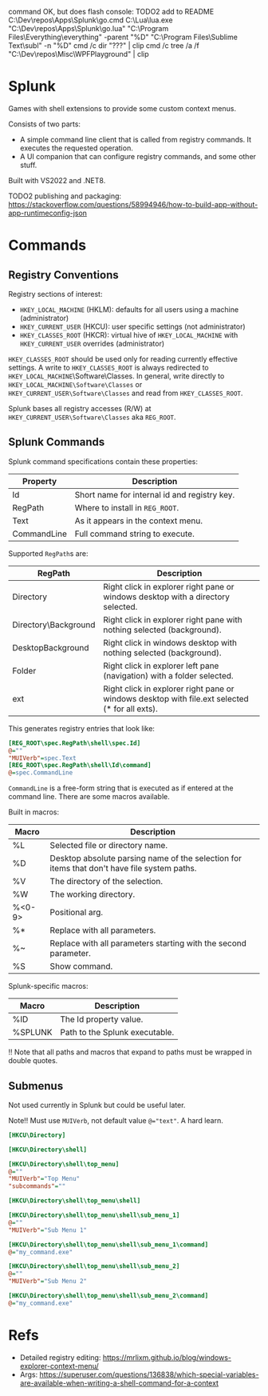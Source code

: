 
command OK, but does flash console: TODO2 add to README
C:\Dev\repos\Apps\Splunk\go.cmd
C:\Lua\lua.exe "C:\Dev\repos\Apps\Splunk\go.lua"
"C:\Program Files\Everything\everything" -parent "%D"
"C:\Program Files\Sublime Text\subl" -n "%D"
cmd /c dir "???" | clip
cmd /c tree /a /f "C:\Dev\repos\Misc\WPFPlayground" | clip



# Splunk
Games with shell extensions to provide some custom context menus.

Consists of two parts:
- A simple command line client that is called from registry commands. It executes the
  requested operation.
- A UI companion that can configure registry commands, and some other stuff.

Built with VS2022 and .NET8.

TODO2 publishing and packaging: https://stackoverflow.com/questions/58994946/how-to-build-app-without-app-runtimeconfig-json

# Commands

## Registry Conventions

Registry sections of interest:
- `HKEY_LOCAL_MACHINE` (HKLM): defaults for all users using a machine (administrator)
- `HKEY_CURRENT_USER` (HKCU): user specific settings (not administrator)
- `HKEY_CLASSES_ROOT` (HKCR): virtual hive of `HKEY_LOCAL_MACHINE` with `HKEY_CURRENT_USER` overrides (administrator)

`HKEY_CLASSES_ROOT` should be used only for reading currently effective settings. A write to `HKEY_CLASSES_ROOT` is
always redirected to `HKEY_LOCAL_MACHINE`\Software\Classes. In general, write directly to 
`HKEY_LOCAL_MACHINE\Software\Classes` or `HKEY_CURRENT_USER\Software\Classes` and read from `HKEY_CLASSES_ROOT`.

Splunk bases all registry accesses (R/W) at `HKEY_CURRENT_USER\Software\Classes` aka `REG_ROOT`.


## Splunk Commands

Splunk command specifications contain these properties:

| Property      | Description |
| --------      | ----------- |
| Id            | Short name for internal id and registry key.|
| RegPath       | Where to install in `REG_ROOT`.|
| Text          | As it appears in the context menu.|
| CommandLine   | Full command string to execute.|


Supported `RegPath`s are:

| RegPath               | Description |
| -------               | ----------- |
| Directory             | Right click in explorer right pane or windows desktop with a directory selected.|
| Directory\Background  | Right click in explorer right pane with nothing selected (background).|
| DesktopBackground     | Right click in windows desktop with nothing selected (background).|
| Folder                | Right click in explorer left pane (navigation) with a folder selected.|
| ext                   | Right click in explorer right pane or windows desktop with file.ext selected (\* for all exts).|


This generates registry entries that look like:
```ini
[REG_ROOT\spec.RegPath\shell\spec.Id]
@=""
"MUIVerb"=spec.Text
[REG_ROOT\spec.RegPath\shell\Id\command]
@=spec.CommandLine
```

`CommandLine` is a free-form string that is executed as if entered at the command line.
There are some macros available.

Built in macros:

| Macro     | Description |
| ----      | ----------- |
| %L        | Selected file or directory name. |
| %D        | Desktop absolute parsing name of the selection for items that don't have file system paths. |
| %V        | The directory of the selection. |
| %W        | The working directory. |
| %<0-9>    | Positional arg. |
| %*        | Replace with all parameters. |
| %~        | Replace with all parameters starting with the second parameter. |
| %S        | Show command. |

Splunk-specific macros:

| Macro     | Description |
| ----      | ----------- |
| %ID       | The Id property value. |
| %SPLUNK   | Path to the Splunk executable. |

!! Note that all paths and macros that expand to paths must be wrapped in double quotes.

## Submenus

Not used currently in Splunk but could be useful later.

Note!! Must use `MUIVerb`, not default value `@="text"`. A hard learn.

```ini
[HKCU\Directory]

[HKCU\Directory\shell]

[HKCU\Directory\shell\top_menu]
@=""
"MUIVerb"="Top Menu"
"subcommands"=""

[HKCU\Directory\shell\top_menu\shell]

[HKCU\Directory\shell\top_menu\shell\sub_menu_1]
@=""
"MUIVerb"="Sub Menu 1"

[HKCU\Directory\shell\top_menu\shell\sub_menu_1\command]
@="my_command.exe"

[HKCU\Directory\shell\top_menu\shell\sub_menu_2]
@=""
"MUIVerb"="Sub Menu 2"

[HKCU\Directory\shell\top_menu\shell\sub_menu_2\command]
@="my_command.exe"
```

# Refs

- Detailed registry editing: https://mrlixm.github.io/blog/windows-explorer-context-menu/
- Args: https://superuser.com/questions/136838/which-special-variables-are-available-when-writing-a-shell-command-for-a-context

